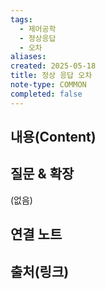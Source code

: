 ```yaml
---
tags:
  - 제어공학
  - 정상응답
  - 오차
aliases: 
created: 2025-05-18
title: 정상 응답 오차
note-type: COMMON
completed: false
---
```


## 내용(Content)


## 질문 & 확장

(없음)

## 연결 노트

## 출처(링크)

